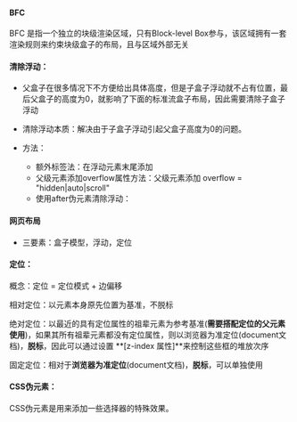 #### BFC

BFC 是指一个独立的块级渲染区域，只有Block-level Box参与，该区域拥有一套渲染规则来约束块级盒子的布局，且与区域外部无关

#### 清除浮动：

- 父盒子在很多情况下不方便给出具体高度，但是子盒子浮动就不占有位置，最后父盒子的高度为0，就影响了下面的标准流盒子布局，因此需要清除子盒子浮动

- 清除浮动本质：解决由于子盒子浮动引起父盒子高度为0的问题。
- 方法：  
  - 额外标签法：在浮动元素末尾添加<div style = "clear:both"><div>
  - 父级元素添加overflow属性方法：父级元素添加 overflow = "hidden|auto|scroll"
  - 使用after伪元素清除浮动：





#### 网页布局

- 三要素：盒子模型，浮动，定位

#### 定位：

概念：定位 = 定位模式 + 边偏移

相对定位：以元素本身原先位置为基准，不脱标

绝对定位：以最近的具有定位属性的祖辈元素为参考基准(**需要搭配定位的父元素使用**)，如果其所有祖辈元素都没有定位属性，则以浏览器为准定位(document文档)，**脱标**，因此可以通过设置 **[z-index 属性]**来控制这些框的堆放次序

固定定位：相对于**浏览器为准定位**(document文档)，**脱标**，可以单独使用

#### CSS伪元素：

CSS伪元素是用来添加一些选择器的特殊效果。